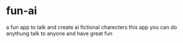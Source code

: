 # fun-ai
a fun app to talk and create ai fictional charecters
this app you can do anythung talk to anyone and have great fun
